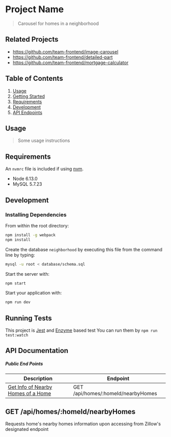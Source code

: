 # Project Name

> Carousel for homes in a neighborhood 

## Related Projects

  - https://github.com/team-frontend/image-carousel
  - https://github.com/team-frontend/detailed-part
  - https://github.com/team-frontend/mortgage-calculator

## Table of Contents

1. [Usage](#Usage)
2. [Getting Started](#getting-started)
3. [Requirements](#requirements)
4. [Development](#development)
5. [API Endpoints](#api)


## Usage

> Some usage instructions

## Requirements

An `nvmrc` file is included if using [nvm](https://github.com/creationix/nvm).

- Node 6.13.0
- MySQL 5.7.23

## Development

### Installing Dependencies

From within the root directory:

```sh
npm install -g webpack
npm install
```
Create the database `neighborhood` by executing this file from the command line by typing:

```sh
mysql -u root < database/schema.sql 
```

Start the server with:
```sh
npm start
```

Start your application with:
```sh
npm run dev
```

## Running Tests

This project is [Jest](https://mochajs.org) and [Enzyme](https://airbnb.io/enzyme/) based test You can run them by `npm run test:watch`

## API Documentation

##### Public End Points
| Description                                                        | Endpoint                           |
| ------------------------------------------------------------------ | ---------------------------------- |
| [Get Info of Nearby Homes of a Home](#get-homeshomeidneaerbyhomes) | GET /api/homes/:homeId/nearbyHomes |

## GET /api/homes/:homeId/nearbyHomes

Requests home's nearby homes information upon accessing from Zillow's designated endpoint
